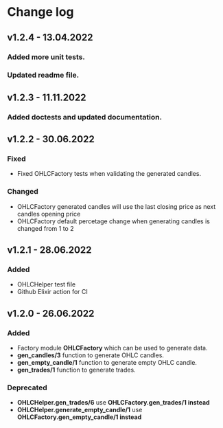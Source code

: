
# Change log

## v1.2.4 - 13.04.2022
### Added more unit tests.
### Updated readme file.

## v1.2.3 - 11.11.2022
### Added doctests and updated documentation.

## v1.2.2 - 30.06.2022
### Fixed
- Fixed OHLCFactory tests when validating the generated candles.

### Changed
- OHLCFactory generated candles will use the last closing price
as next candles opening price
- OHLCFactory default percetage change when generating candles is changed from 1 to 2

## v1.2.1 - 28.06.2022

### Added
- OHLCHelper test file
- Github Elixir action for CI

## v1.2.0 - 26.06.2022

### Added
- Factory module **OHLCFactory** which can be used to generate data.
- **gen_candles/3** function to generate OHLC candles.
- **gen_empty_candle/1** function to generate empty OHLC candle.
- **gen_trades/1** function to generate trades.

### Deprecated
- **OHLCHelper.gen_trades/6** use **OHLCFactory.gen_trades/1 instead**
- **OHLCHelper.generate_empty_candle/1** use **OHLCFactory.gen_empty_candle/1 instead**




